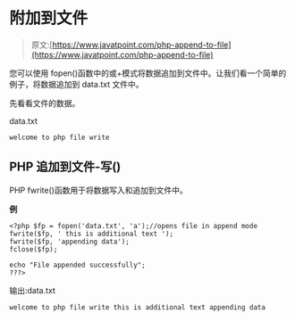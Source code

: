 # 附加到文件

> 原文:[https://www.javatpoint.com/php-append-to-file](https://www.javatpoint.com/php-append-to-file)

您可以使用 fopen()函数中的或+模式将数据追加到文件中。让我们看一个简单的例子，将数据追加到 data.txt 文件中。

先看看文件的数据。

data.txt

```
welcome to php file write

```

## PHP 追加到文件-写()

PHP fwrite()函数用于将数据写入和追加到文件中。

**例**

```
<?php $fp = fopen('data.txt', 'a');//opens file in append mode
fwrite($fp, ' this is additional text ');
fwrite($fp, 'appending data');
fclose($fp);

echo "File appended successfully";
???>

```

输出:data.txt

```
welcome to php file write this is additional text appending data

```